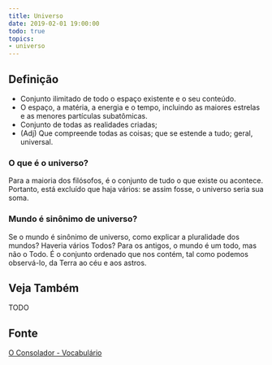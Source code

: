 ```yaml
---
title: Universo
date: 2019-02-01 19:00:00
todo: true
topics:
- universo
---
```


## Definição
* Conjunto ilimitado de todo o espaço existente e o seu conteúdo. 
* O espaço, a matéria, a energia e o tempo, incluindo as maiores estrelas e as menores partículas subatômicas.
* Conjunto de todas as realidades criadas;
* (Adj) Que compreende todas as coisas; que se estende a tudo; geral, universal.

### O que é o universo?
Para a maioria dos filósofos, é o conjunto de tudo o que existe ou
acontece. Portanto, está excluído que haja vários: se assim fosse, o
universo seria sua soma.

### Mundo é sinônimo de universo?
Se o mundo é sinônimo de universo, como explicar a pluralidade dos
mundos? Haveria vários Todos? Para os antigos, o mundo é um todo, mas
não o Todo. É o conjunto ordenado que nos contém, tal como podemos
observá-lo, da Terra ao céu e aos astros.

## Veja Também
TODO

## Fonte
[O Consolador - Vocabulário](http://www.oconsolador.com.br/linkfixo/vocabulario/principal.html)
